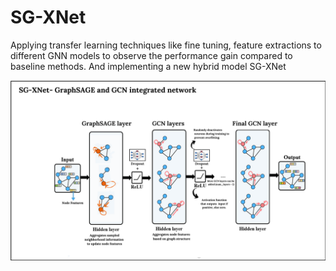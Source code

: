 # SG-XNet
Applying transfer learning techniques like fine tuning, feature extractions to different GNN models to observe the performance gain compared to baseline methods. And implementing a new hybrid model SG-XNet

![](SGXNet.png)
